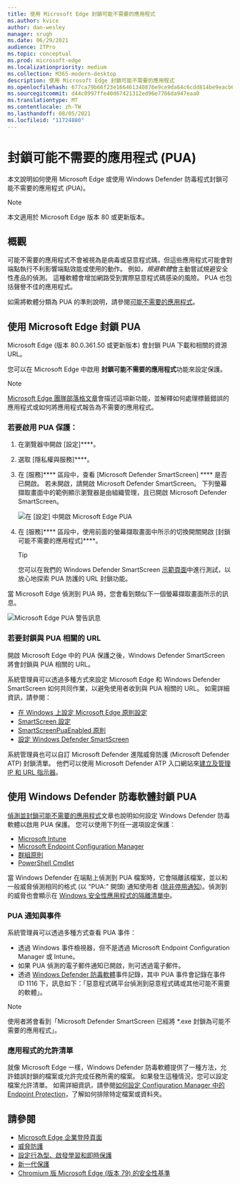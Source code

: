 ```yaml
---
title: 使用 Microsoft Edge 封鎖可能不需要的應用程式
ms.author: kvice
author: dan-wesley
manager: srugh
ms.date: 06/29/2021
audience: ITPro
ms.topic: conceptual
ms.prod: microsoft-edge
ms.localizationpriority: medium
ms.collection: M365-modern-desktop
description: 使用 Microsoft Edge 封鎖可能不需要的應用程式
ms.openlocfilehash: 677ca79b66f23e166461340876e9ce9da64c6cdd814be9eacb613c053e4ec858
ms.sourcegitcommit: d44c0997ffe40d67421312ed96e7766da947eaa0
ms.translationtype: MT
ms.contentlocale: zh-TW
ms.lasthandoff: 08/05/2021
ms.locfileid: "11724880"
---
```

# <a name="protect-against-potentially-unwanted-applications-puas"></a>封鎖可能不需要的應用程式 (PUA)

本文說明如何使用 Microsoft Edge 或使用 Windows Defender 防毒程式封鎖可能不需要的應用程式 (PUA)。

> [!NOTE]
> 本文適用於 Microsoft Edge 版本 80 或更新版本。

## <a name="overview"></a>概觀

可能不需要的應用程式不會被視為是病毒或惡意程式碼，但這些應用程式可能會對端點執行不利影響端點效能或使用的動作。 例如，*規避軟體*會主動嘗試規避安全性產品的偵測。 這種軟體會增加網路受到實際惡意程式碼感染的風險。 PUA 也包括聲譽不佳的應用程式。

如需將軟體分類為 PUA 的準則說明，請參閱[可能不需要的應用程式](/windows/security/threat-protection/intelligence/criteria#potentially-unwanted-application-pua)。

## <a name="protect-against-pua-with-microsoft-edge"></a>使用 Microsoft Edge 封鎖 PUA

Microsoft Edge (版本 80.0.361.50 或更新版本) 會封鎖 PUA 下載和相關的資源 URL。

您可以在 Microsoft Edge 中啟用 **封鎖可能不需要的應用程式**功能來設定保護。

> [!NOTE]
> [Microsoft Edge 團隊部落格文章](https://blogs.windows.com/msedgedev/2020/02/27/protecting-users-potentially-unwanted-apps/)會描述這項新功能，並解釋如何處理標籤錯誤的應用程式或如何將應用程式報告為不需要的應用程式。

### <a name="to-enable-pua-protection"></a>若要啟用 PUA 保護：

1. 在瀏覽器中開啟 [設定]****。
2. 選取 [隱私權與服務]****。
3. 在 [服務]**** 區段中，查看 [Microsoft Defender SmartScreen] **** 是否已開啟。 若未開啟，請開啟 Microsoft Defender SmartScreen。 下列螢幕擷取畫面中的範例顯示瀏覽器是由組織管理，且已開啟 Microsoft Defender SmartScreen。

   ![在 [設定] 中開啟 Microsoft Edge PUA](./media/microsoft-edge-potentially-unwanted-apps/security-pua-setup.png)

4. 在 [服務]**** 區段中，使用前面的螢幕擷取畫面中所示的切換開關開啟 [封鎖可能不需要的應用程式]****。

   > [!TIP]
   > 您可以在我們的 Windows Defender SmartScreen [示範頁面](https://demo.smartscreen.msft.net/)中進行測試，以放心地探索 PUA 防護的 URL 封鎖功能。

當 Microsoft Edge 偵測到 PUA 時，您會看到類似下一個螢幕擷取畫面所示的訊息。

   ![Microsoft Edge PUA 警告訊息](./media/microsoft-edge-potentially-unwanted-apps/security-pua-msg.png)

### <a name="to-block-against-pua-associated-urls"></a>若要封鎖與 PUA 相關的 URL

開啟 Microsoft Edge 中的 PUA 保護之後，Windows Defender SmartScreen 將會封鎖與 PUA 相關的 URL。

系統管理員可以透過多種方式來設定 Microsoft Edge 和 Windows Defender SmartScreen 如何共同作業，以避免使用者收到與 PUA 相關的 URL。 如需詳細資訊，請參閱：

- [在 Windows 上設定 Microsoft Edge 原則設定](./configure-microsoft-edge.md)
- [SmartScreen 設定](./microsoft-edge-policies.md#smartscreen-settings)
- [SmartScreenPuaEnabled 原則](./microsoft-edge-policies.md#smartscreenpuaenabled)
- [設定 Windows Defender SmartScreen](/microsoft-edge/deploy/available-policies?source=docs#configure-windows-defender-smartscreen)

系統管理員也可以自訂 Microsoft Defender 進階威脅防護 (Microsoft Defender ATP) 封鎖清單。 他們可以使用 Microsoft Defender ATP 入口網站來[建立及管理 IP 和 URL 指示器](/windows/security/threat-protection/microsoft-defender-atp/manage-indicators#create-indicators-for-ips-and-urlsdomains-preview)。

## <a name="protect-against-pua-with-windows-defender-antivirus"></a>使用 Windows Defender 防毒軟體封鎖 PUA

[偵測並封鎖可能不需要的應用程式](/windows/security/threat-protection/windows-defender-antivirus/detect-block-potentially-unwanted-apps-windows-defender-antivirus#windows-defender-antivirus)文章也說明如何設定 Windows Defender 防毒軟體以啟用 PUA 保護。 您可以使用下列任一選項設定保護：

- [Microsoft Intune](/windows/security/threat-protection/windows-defender-antivirus/detect-block-potentially-unwanted-apps-windows-defender-antivirus#use-intune-to-configure-pua-protection)
- [Microsoft Endpoint Configuration Manager](/windows/security/threat-protection/windows-defender-antivirus/detect-block-potentially-unwanted-apps-windows-defender-antivirus#use-configuration-manager-to-configure-pua-protection)
- [群組原則](/windows/security/threat-protection/windows-defender-antivirus/detect-block-potentially-unwanted-apps-windows-defender-antivirus#use-group-policy-to-configure-pua-protection)
- [PowerShell Cmdlet](/windows/security/threat-protection/windows-defender-antivirus/detect-block-potentially-unwanted-apps-windows-defender-antivirus#use-powershell-cmdlets-to-configure-pua-protection)

當 Windows Defender 在端點上偵測到 PUA 檔案時，它會隔離該檔案，並以和一般威脅偵測相同的格式 (以 "PUA:" 開頭) 通知使用者 ([除非停用通知](/windows/security/threat-protection/windows-defender-antivirus/configure-notifications-windows-defender-antivirus))。偵測到的威脅也會顯示在 [Windows 安全性應用程式的隔離清單中](/windows/security/threat-protection/windows-defender-antivirus/windows-defender-security-center-antivirus#detection-history)。

### <a name="pua-notifications-and-events"></a>PUA 通知與事件

系統管理員可以透過多種方式查看 PUA 事件：

- 透過 Windows 事件檢視器，但不是透過 Microsoft Endpoint Configuration Manager 或 Intune。
- 如果 PUA 偵測的電子郵件通知已開啟，則可透過電子郵件。
- 透過 [Windows Defender 防毒軟體](/windows/security/threat-protection/windows-defender-antivirus/troubleshoot-windows-defender-antivirus)事件記錄，其中 PUA 事件會記錄在事件 ID 1116 下，訊息如下：「惡意程式碼平台偵測到惡意程式碼或其他可能不需要的軟體」。

> [!NOTE]
> 使用者將會看到「Microsoft Defender SmartScreen 已經將 *.exe 封鎖為可能不需要的應用程式」。

### <a name="allow-list-an-app"></a>應用程式的允許清單

就像 Microsoft Edge 一樣，Windows Defender 防毒軟體提供了一種方法，允許錯誤封鎖的檔案或允許完成任務所需的檔案。 如果發生這種情況，您可以設定檔案允許清單。 如需詳細資訊，請參閱[如何設定 Configuration Manager 中的 Endpoint Protection](/previous-versions/system-center/system-center-2012-R2/hh508770(v=technet.10)#to-exclude-specific-files-or-folders)，了解如何排除特定檔案或資料夾。

## <a name="see-also"></a>請參閱

- [Microsoft Edge 企業登陸頁面](https://aka.ms/EdgeEnterprise)
- [威脅防護](/windows/security/threat-protection/index)
- [設定行為型、啟發學習和即時保護](/windows/security/threat-protection/windows-defender-antivirus/configure-protection-features-windows-defender-antivirus)
- [新一代保護](/windows/security/threat-protection/windows-defender-antivirus/windows-defender-antivirus-in-windows-10)
- [Chromium 版 Microsoft Edge (版本 79) 的安全性基準](https://techcommunity.microsoft.com/t5/microsoft-security-baselines/security-baseline-final-for-chromium-based-microsoft-edge/ba-p/1111863)